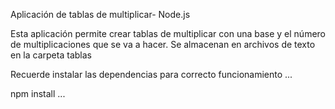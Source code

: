 Aplicación de tablas de multiplicar- Node.js

Esta aplicación permite crear tablas de multiplicar con una base y el número de multiplicaciones que se va a hacer. Se almacenan en archivos de texto en la carpeta tablas

Recuerde instalar las dependencias para correcto funcionamiento
...

npm install
...